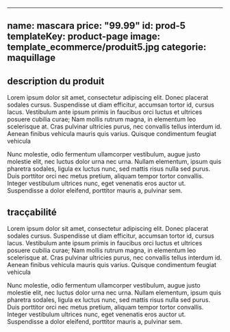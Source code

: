 ---
name: mascara
price: "99.99"
id: prod-5
templateKey: product-page
image: template_ecommerce/produit5.jpg
categorie: maquillage
----

##  description du produit

Lorem ipsum dolor sit amet, consectetur adipiscing elit. Donec placerat sodales cursus. Suspendisse ut diam efficitur, accumsan tortor id, cursus lacus. Vestibulum ante ipsum primis in faucibus orci luctus et ultrices posuere cubilia curae; Nam mollis rutrum magna, in elementum leo scelerisque at. Cras pulvinar ultricies purus, nec convallis tellus interdum id. Aenean finibus vehicula mauris quis varius. Quisque condimentum feugiat vehicula

 Nunc molestie, odio fermentum ullamcorper vestibulum, augue justo molestie elit, nec luctus dolor urna nec urna. Nullam elementum, ipsum quis pharetra sodales, ligula ex luctus nunc, sed mattis risus nulla sed purus. Duis porttitor orci nec metus pretium, aliquam tempor tortor convallis. Integer vestibulum ultrices nunc, eget venenatis eros auctor ut. Suspendisse a dolor eleifend, porttitor mauris a, pulvinar sem.

 ## tracçabilité

 Lorem ipsum dolor sit amet, consectetur adipiscing elit. Donec placerat sodales cursus. Suspendisse ut diam efficitur, accumsan tortor id, cursus lacus. Vestibulum ante ipsum primis in faucibus orci luctus et ultrices posuere cubilia curae; Nam mollis rutrum magna, in elementum leo scelerisque at. Cras pulvinar ultricies purus, nec convallis tellus interdum id. Aenean finibus vehicula mauris quis varius. Quisque condimentum feugiat vehicula

 Nunc molestie, odio fermentum ullamcorper vestibulum, augue justo molestie elit, nec luctus dolor urna nec urna. Nullam elementum, ipsum quis pharetra sodales, ligula ex luctus nunc, sed mattis risus nulla sed purus. Duis porttitor orci nec metus pretium, aliquam tempor tortor convallis. Integer vestibulum ultrices nunc, eget venenatis eros auctor ut. Suspendisse a dolor eleifend, porttitor mauris a, pulvinar sem.
